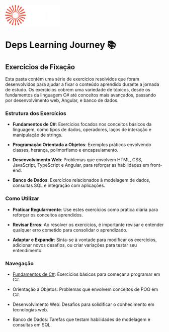 ﻿![Logo do Projeto](../assets/logo-deps-white.webp)

# Deps Learning Journey 📚

## Exercícios de Fixação

Esta pasta contém uma série de exercícios resolvidos que foram desenvolvidos para ajudar a fixar o conteúdo aprendido durante a jornada de estudo. Os exercícios cobrem uma variedade de tópicos, desde os fundamentos da linguagem C# até conceitos mais avançados, passando por desenvolvimento web, Angular, e banco de dados.

### Estrutura dos Exercícios

- **Fundamentos de C#**: Exercícios focados nos conceitos básicos da linguagem, como tipos de dados, operadores, laços de interação e manipulação de strings.


- **Programação Orientada a Objetos**: Exemplos práticos envolvendo classes, herança, polimorfismo e encapsulamento.


- **Desenvolvimento Web**: Problemas que envolvem HTML, CSS, JavaScript, TypeScript e Angular, para reforçar as habilidades em front-end.


- **Banco de Dados**: Exercícios relacionados à modelagem de dados, consultas SQL e integração com aplicações.

### Como Utilizar

- **Praticar Regularmente**: Use estes exercícios como prática diária para reforçar os conceitos aprendidos.


- **Revisar Erros**: Ao resolver os exercícios, é importante revisar e entender qualquer erro cometido para consolidar o aprendizado.


- **Adaptar e Expandir**: Sinta-se à vontade para modificar os exercícios, adicionar novos desafios, ou criar variações para testar seu entendimento.

### Navegação

- [Fundamentos de C#](c%23/README.md): Exercícios básicos para começar a programar em C#.


- Orientação a Objetos: Problemas que envolvem conceitos de POO em C#.


- Desenvolvimento Web: Desafios para solidificar o conhecimento em tecnologias web.


- Banco de Dados: Tarefas que testam habilidades de modelagem e consultas em SQL.